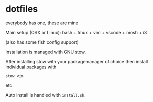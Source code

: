 dotfiles
========

everybody has one, these are mine

Main setup (OSX or Linux): bash + tmux + vim + vscode + mosh + i3

(also has some fish config support)

Installation is managed with GNU stow.

After installing stow with your packagemanager of choice then install individual
packages with

`stow vim`

etc

Auto install is handled with `install.sh`.


